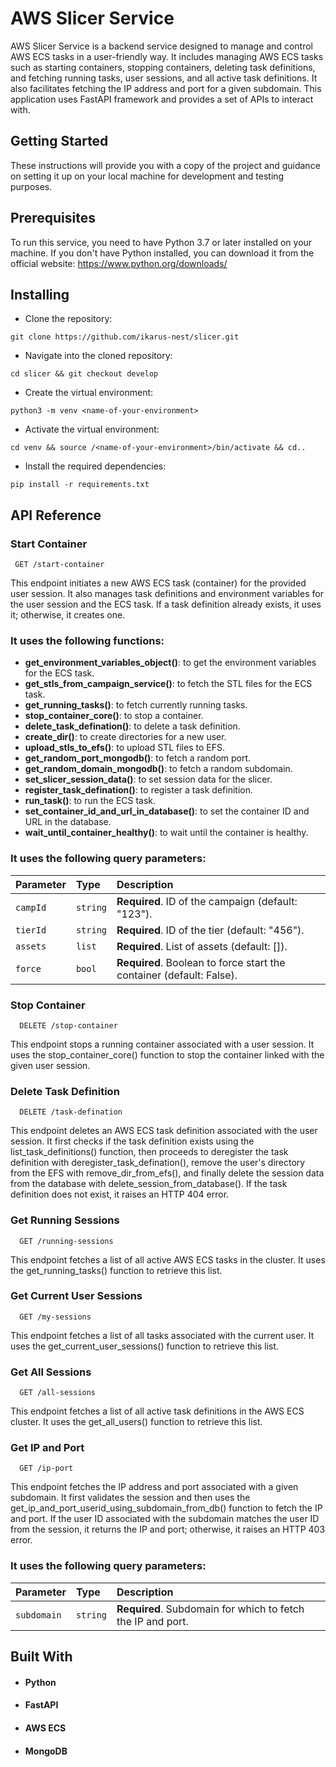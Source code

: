 
# AWS Slicer Service


AWS Slicer Service is a backend service designed to manage and control AWS ECS tasks in a user-friendly way. It includes managing AWS ECS tasks such as starting containers, stopping containers, deleting task definitions, and fetching running tasks, user sessions, and all active task definitions. It also facilitates fetching the IP address and port for a given subdomain. This application uses FastAPI framework and provides a set of APIs to interact with.




## Getting Started

These instructions will provide you with a copy of the project and guidance on setting it up on your local machine for development and testing purposes.


## Prerequisites

To run this service, you need to have Python 3.7 or later installed on your machine. If you don't have Python installed, you can download it from the official website: https://www.python.org/downloads/


## Installing
- Clone the repository:

```
git clone https://github.com/ikarus-nest/slicer.git

```
- Navigate into the cloned repository:
```
cd slicer && git checkout develop

```

- Create the virtual environment:
```
python3 -m venv <name-of-your-environment>
```

- Activate the  virtual environment:
```
cd venv && source /<name-of-your-environment>/bin/activate && cd..
```
- Install the required dependencies:
```
pip install -r requirements.txt

```


## API Reference

### Start Container

```http
 GET /start-container
```

This endpoint initiates a new AWS ECS task (container) for the provided user session. It also manages task definitions and environment variables for the user session and the ECS task. If a task definition already exists, it uses it; otherwise, it creates one.

### It uses the following functions:
- **get_environment_variables_object()**: to get the environment variables for the ECS task.
- **get_stls_from_campaign_service()**: to fetch the STL files for the ECS task.
- **get_running_tasks()**: to fetch currently running tasks.
- **stop_container_core()**: to stop a container.
- **delete_task_defination()**: to delete a task definition.
- **create_dir()**: to create directories for a new user.
- **upload_stls_to_efs()**: to upload STL files to EFS.
- **get_random_port_mongodb()**: to fetch a random port.
- **get_random_domain_mongodb()**: to fetch a random subdomain.
- **set_slicer_session_data()**: to set session data for the slicer.
- **register_task_defination()**: to register a task definition.
- **run_task()**: to run the ECS task.
- **set_container_id_and_url_in_database()**: to set the container ID and URL in the database.
- **wait_until_container_healthy()**: to wait until the container is healthy.

### It uses the following query parameters:

| Parameter | Type     | Description                |
| :-------- | :------- | :------------------------- |
| `campId` | `string` | **Required**. ID of the campaign (default: "123"). |
| `tierId` | `string` | **Required**. ID of the tier (default: "456"). |
| `assets` | `list`   | **Required**. List of assets (default: []). |
| `force`  | `bool`   | **Required**. Boolean to force start the container (default: False).|

### Stop Container

```http
  DELETE /stop-container
```

This endpoint stops a running container associated with a user session. It uses the stop_container_core() function to stop the container linked with the given user session.

### Delete Task Definition

```http
  DELETE /task-defination
```
This endpoint deletes an AWS ECS task definition associated with the user session. It first checks if the task definition exists using the list_task_definitions() function, then proceeds to deregister the task definition with deregister_task_defination(), remove the user's directory from the EFS with remove_dir_from_efs(), and finally delete the session data from the database with delete_session_from_database(). If the task definition does not exist, it raises an HTTP 404 error.


### Get Running Sessions

```http
  GET /running-sessions
```
This endpoint fetches a list of all active AWS ECS tasks in the cluster. It uses the get_running_tasks() function to retrieve this list.


### Get Current User Sessions

```http
  GET /my-sessions
```
This endpoint fetches a list of all tasks associated with the current user. It uses the get_current_user_sessions() function to retrieve this list.

### Get All Sessions


```http
  GET /all-sessions
```
This endpoint fetches a list of all active task definitions in the AWS ECS cluster. It uses the get_all_users() function to retrieve this list.


### Get IP and Port



```http
  GET /ip-port
```
This endpoint fetches the IP address and port associated with a given subdomain. It first validates the session and then uses the get_ip_and_port_userid_using_subdomain_from_db() function to fetch the IP and port. If the user ID associated with the subdomain matches the user ID from the session, it returns the IP and port; otherwise, it raises an HTTP 403 error.


### It uses the following query parameters:

| Parameter | Type     | Description                |
| :-------- | :------- | :------------------------- |
| `subdomain` | `string` | **Required**. Subdomain for which to fetch the IP and port. |

## Built With

- #### Python
- #### FastAPI
- #### AWS ECS
- #### MongoDB
